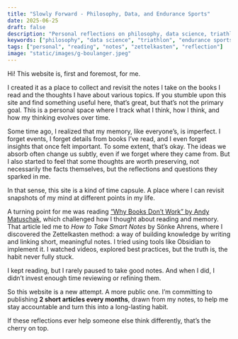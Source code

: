 ```yaml
---
title: "Slowly Forward - Philosophy, Data, and Endurance Sports"
date: 2025-06-25
draft: false
description: "Personal reflections on philosophy, data science, triathlon training, and the pursuit of self-improvement through intentional thinking and endurance sports."
keywords: ["philosophy", "data science", "triathlon", "endurance sports", "personal development", "zettelkasten", "reflection", "self-improvement"]
tags: ["personal", "reading", "notes", "zettelkasten", "reflection"]
image: "static/images/g-boulanger.jpeg"
---
```


Hi! This website is, first and foremost, for me.

I created it as a place to collect and revisit the notes I take on the books I read and the thoughts I have about various topics. If you stumble upon this site and find something useful here, that’s great, but that’s not the primary goal. This is a personal space where I track what I think, how I think, and how my thinking evolves over time.

Some time ago, I realized that my memory, like everyone’s, is imperfect. I forget events, I forget details from books I’ve read, and I even forget insights that once felt important. To some extent, that’s okay. The ideas we absorb often change us subtly, even if we forget where they came from. But I also started to feel that some thoughts are worth preserving, not necessarily the facts themselves, but the reflections and questions they sparked in me.

In that sense, this site is a kind of time capsule. A place where I can revisit snapshots of my mind at different points in my life.

A turning point for me was reading [“Why Books Don’t Work” by Andy Matuschak](https://andymatuschak.org/books/), which challenged how I thought about reading and memory. That article led me to *How to Take Smart Notes* by Sönke Ahrens, where I discovered the Zettelkasten method: a way of building knowledge by writing and linking short, meaningful notes. I tried using tools like Obsidian to implement it. I watched videos, explored best practices, but the truth is, the habit never fully stuck.

I kept reading, but I rarely paused to take good notes. And when I did, I didn’t invest enough time reviewing or refining them.

So this website is a new attempt. A more public one. I’m committing to publishing **2 short articles every months**, drawn from my notes, to help me stay accountable and turn this into a long-lasting habit.

If these reflections ever help someone else think differently, that’s the cherry on top.
